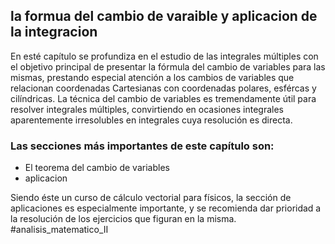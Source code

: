 ## la formua del cambio de varaible y aplicacion de la integracion

En esté capítulo se profundiza en el estudio de las integrales múltiples con el objetivo principal de presentar la fórmula del cambio de variables para las mismas, prestando especial atención a los cambios de variables que relacionan coordenadas Cartesianas con coordenadas polares, esfércas y cilíndricas. La técnica del cambio de variables es tremendamente útil para resolver integrales múltiples, convirtiendo en ocasiones integrales aparentemente irresolubles en integrales cuya resolución es directa. 

### Las secciones más importantes de este capítulo son:
 - El teorema del cambio de variables
 - aplicacion

Siendo éste un curso de cálculo vectorial para físicos, la sección de aplicaciones es especialmente importante, y se recomienda dar prioridad a la resolución de los ejercicios que figuran en la misma.
#analisis_matematico_II
